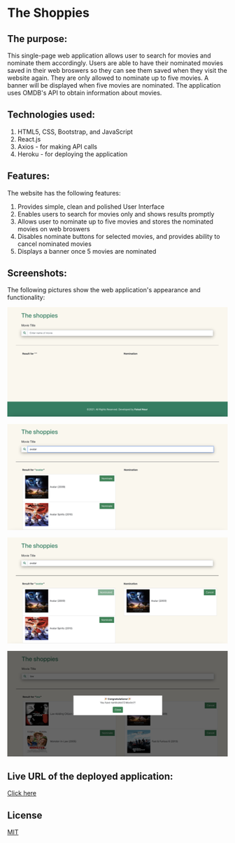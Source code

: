 # The Shoppies

## The purpose:

This single-page web application allows user to search for movies and nominate them accordingly. Users are able to have their nominated movies saved in their web broswers so they can see them saved when they visit the website again. They are only allowed to nominate up to five movies. A banner will be displayed when five movies are nominated. The application uses OMDB's API to obtain information about movies.

## Technologies used:

1. HTML5, CSS, Bootstrap, and JavaScript
2. React.js
3. Axios - for making API calls
4. Heroku - for deploying the application

## Features:

The website has the following features:

1. Provides simple, clean and polished User Interface
2. Enables users to search for movies only and shows results promptly
3. Allows user to nominate up to five movies and stores the nominated movies on web broswers
4. Disables nominate buttons for selected movies, and provides ability to cancel nominated movies
5. Displays a banner once 5 movies are nominated

## Screenshots:

The following pictures show the web application's appearance and functionality:

![A picture shows the default home page](./img/homepage.png)

![A picture shows the result list after a movie is searched](./img/results.png)

![A picture shows a list of nominated movies](./img/nominatedMovie.png)

![A picture shows a banner after five movies are nominated](./img/banner.png)

## Live URL of the deployed application:

[Click here](https://theshoppies-faisal.herokuapp.com/)

## License

[MIT](https://choosealicense.com/licenses/mit/)
